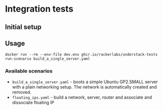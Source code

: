 # Integration tests

## Initial setup

## Usage

```shell
docker run --rm --env-file dev.env ghcr.io/rackerlabs/understack-tests run-scenario build_a_single_server.yaml
```

### Available scenarios

- `build_a_single_server.yaml` - boots a simple Ubuntu GP2.SMALL server with a plain networking setup. The network is automatically created and removed.
- `floating_ips.yaml` - build a network, server, router and associate and dissociate floating IP
